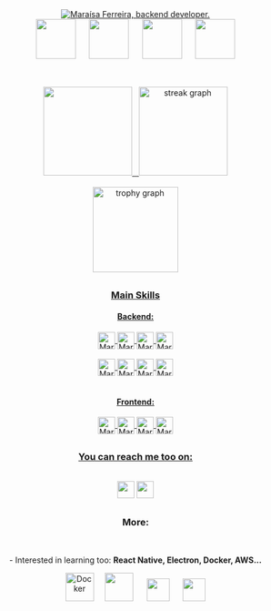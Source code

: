 <div align="center">
  <a href="https://git.io/typing-svg"><img src="https://readme-typing-svg.herokuapp.com?font=Orbitron&size=30&pause=50&color=AE81FF&center=true&width=800&height=100&lines=Hey+there+%F0%9F%91%8B%F0%9F%8F%BB%2C+welcome+to+my+github!;I'm+Mara%C3%ADsa+Ferreira%2C+backend+developer." alt="Maraísa Ferreira, backend developer." /></a>
  <br>
  <img height="70px" src="https://icongr.am/devicon/java-original.svg?size=128&color=currentColor">
  <span>&nbsp;&nbsp;&nbsp;&nbsp;</span>
  <img height="70px" src="https://cdn.jsdelivr.net/gh/devicons/devicon@latest/icons/spring/spring-original.svg">
  <span>&nbsp;&nbsp;&nbsp;&nbsp;</span>
  <img height="70px" src="https://icongr.am/devicon/nodejs-original.svg?size=128&color=currentColor">
  <span>&nbsp;&nbsp;&nbsp;&nbsp;</span>
  <img height="70px" src="https://icongr.am/devicon/react-original.svg?size=128&color=currentColor">
  <!-- <span>&nbsp;&nbsp;&nbsp;&nbsp;</span> -->
  <!-- <img height="80px" src="https://icongr.am/devicon/typescript-original.svg?size=128&color=currentColor"> -->
</div>
  
##
<br>
<div align="center">
  <a href="https://github.com/maraisaferreira">
  <img height="156em" src="https://github-profile-summary-cards.vercel.app/api/cards/profile-details?username=maraisaferreira&theme=radical&border_radius=5"/><span>&nbsp;&nbsp;&nbsp;</span><img src="https://streak-stats.demolab.com?user=maraisaferreira&theme=radical&hide_border=true&border_radius=5&date_format=M%20j%5B,%20Y%5D" height="156em" alt="streak graph"  /> <br/><br/>

  <img src="https://github-profile-trophy.vercel.app/?username=maraisaferreira&theme=radical&column=4&row=1&margin-w=5&margin-h=1&no-frame=true" height="150em" alt="trophy graph"  />

  
 
  <!-- <br><br>
  <img height="150em" src="http://github-profile-summary-cards.vercel.app/api/cards/most-commit-language?username=maraisaferreira&theme=tokyonight"/>
  <img height="150em" src="http://github-profile-summary-cards.vercel.app/api/cards/repos-per-language?username=maraisaferreira&theme=tokyonight"/>
  </a> -->
</div>

##
<div align="center" style="display: inline_block">
  <h3>Main Skills</h3>
  <h4>Backend:</h4>
   <div>
     <img align="center" alt="MaraisaFerreira-Node" height="30" src="https://img.shields.io/badge/Java-ED8B00?logo=openjdk&logoColor=white" />
     <img align="center" alt="MaraisaFerreira-Node" height="30" src="https://img.shields.io/badge/SpringBoot-6DB33F?logo=Spring&logoColor=white" />
     <img align="center" alt="MaraisaFerreira-Node" height="30" src="https://img.shields.io/badge/Node.js-43853D?logo=node.js&logoColor=white" />
     <img align="center" alt="MaraisaFerreira-Express" height="30" src="https://img.shields.io/badge/Express.js-404D59?logo=express&logoColor=white?">
      <br><br>
      <img align="center" alt="MaraisaFerreira-SQL" height="30" src="https://img.shields.io/badge/-SQL-000?&logo=MySQL&logoColor=4479A1">
      <img align="center" alt="MaraisaFerreira-MongoDB" height="30" src="https://img.shields.io/badge/MongoDB-%234ea94b.svg?logo=mongodb&logoColor=white">
      <img align="center" alt="MaraisaFerreira-Python" height="30" src="https://img.shields.io/badge/Python-4B8BBE?logo=python&logoColor=white">
      <img align="center" alt="MaraisaFerreira-Django" height="30"  src="https://img.shields.io/badge/Django-0C6141?logo=django&logoColor=white" >
  </div>
   <br>
  <h4>Frontend:</h4>
  <div>
    <img align="center" alt="MaraisaFerreira-React" height="30" src="https://img.shields.io/badge/-ReactJs-3178C6?logo=react&logoColor=white">
    <img align="center" alt="MaraisaFerreira-JS" height="30" src="https://shields.io/badge/JavaScript-dba309?logo=JavaScript&logoColor=white">
    <!-- <img align="center" alt="MaraisaFerreira-TS" height="30" src="https://shields.io/badge/TypeScript-3178C6?logo=TypeScript&logoColor=FFF"> -->
    <img align="center" alt="MaraisaFerreira-HTML" height="30" src="https://img.shields.io/badge/HTML5-E34F26?&logo=html5&logoColor=white">
    <img align="center" alt="MaraisaFerreira-CSS" height="30" src="https://img.shields.io/badge/CSS3-1572B6?&logo=css3&logoColor=white"> 
  </div>  
</div>
  
##

<div align="center">
  <h3> You can reach me too on: </h3>
    <br>
   <a href="https://www.linkedin.com/in/maraisaferreira" target="_blank"><img height="30" src="https://img.shields.io/badge/-LinkedIn-%230077B5?logo=linkedin&logoColor=white" target="_blank"></a> 
   <a href = "mailto:ferreira.maraisacristina@gmail.com" target="_blank"><img height="30" src="https://img.shields.io/badge/Gmail-D14836?logo=gmail&logoColor=white" target="_blank"></a> 
</div>
  
##

<div align="center">
  <h3>More:</h3>
    <br>
  <p>- Interested in learning too: <strong>React Native, Electron, Docker, AWS...</strong></p>
  
  <img height="50px" src="https://icongr.am/devicon/docker-original.svg?size=128&color=currentColor" alt='Docker'>
  <span>&nbsp;&nbsp;&nbsp;</span>
  <img height="50px" src="https://icongr.am/devicon/amazonwebservices-original.svg?size=128&color=currentColor"> 
  <span>&nbsp;&nbsp;&nbsp;&nbsp;</span>
  <img height="40px" src="https://icongr.am/devicon/react-original.svg?size=128&color=6a1093">
  <span>&nbsp;&nbsp;&nbsp;&nbsp;</span>
  <img height="40px" src="https://icongr.am/devicon/electron-original.svg?size=128&color=currentColor">
  
  
</div>

